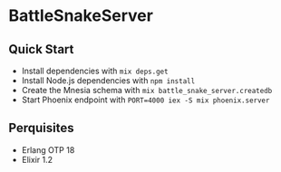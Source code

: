 # BattleSnakeServer

## Quick Start

  * Install dependencies with `mix deps.get`
  * Install Node.js dependencies with `npm install`
  * Create the Mnesia schema with `mix battle_snake_server.createdb`
  * Start Phoenix endpoint with `PORT=4000 iex -S mix phoenix.server`

## Perquisites
  * Erlang OTP 18
  * Elixir 1.2
